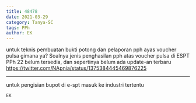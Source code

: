 ```yaml
---
title: 48478
date: 2021-03-29
category: Tanya-SC
tags: PPh
author: EK
---
```


untuk teknis pembuatan bukti potong dan pelaporan pph ayas voucher pulsa gimana ya? Soalnya jenis penghasilan pph atas voucher pulsa di ESPT PPh 22 belum tersedia, dan sepertinya belum ada update-an terbaru https://twitter.com/NApnia/status/1375384445469876225

---

untuk pengisian bupot di e-spt masuk ke industri tertentu

`EK`
